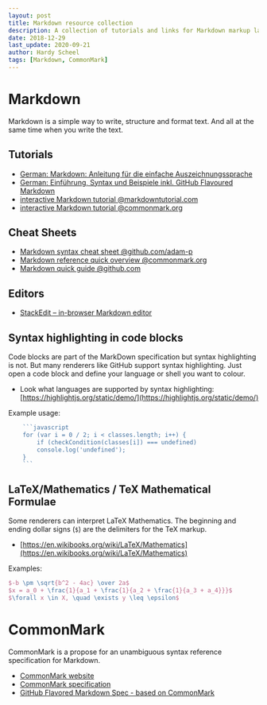 ```yaml
---
layout: post
title: Markdown resource collection
description: A collection of tutorials and links for Markdown markup language.
date: 2018-12-29
last_update: 2020-09-21
author: Hardy Scheel
tags: [Markdown, CommonMark]
---
```


<!--
Markdown resource collection
A collection of tutorials, tools and links to get to know Markdown as a markup language.
A collection of tutorials and links for Markdown markup language.
-->

Markdown
========

Markdown is a simple way to write, structure and format text. And all at the same time when you write the text.

## Tutorials
- [German: Markdown: Anleitung für die einfache Auszeichnungssprache](https://www.ionos.de/digitalguide/websites/web-entwicklung/markdown/)
- [German: Einführung, Syntax und Beispiele inkl. GitHub Flavoured Markdown](http://markdown-syntax.de/Syntax/)
- [interactive Markdown tutorial @markdowntutorial.com](http://markdowntutorial.com/)
- [interactive Markdown tutorial @commonmark.org](https://commonmark.org/help/tutorial/)

## Cheat Sheets
- [Markdown syntax cheat sheet @github.com/adam-p](https://github.com/adam-p/markdown-here/wiki/Markdown-Cheatsheet)
- [Markdown reference quick overview @commonmark.org](https://commonmark.org/help/)
- [Markdown quick guide @github.com](https://guides.github.com/features/mastering-markdown/)

## Editors
- [StackEdit – in-browser Markdown editor](https://stackedit.io/)

## Syntax highlighting in code blocks

Code blocks are part of the MarkDown specification but syntax highlighting is not. But many renderers like GitHub support syntax highlighting. Just open a code block and define your language or shell you want to colour.

- Look what languages are supported by syntax highlighting: [https://highlightjs.org/static/demo/](https://highlightjs.org/static/demo/)

Example usage:
```javascript
    ```javascript
    for (var i = 0 / 2; i < classes.length; i++) {
        if (checkCondition(classes[i]) === undefined)
        console.log('undefined');
    }
    ```
```

## LaTeX/Mathematics / TeX Mathematical Formulae

Some renderers can interpret LaTeX Mathematics. The beginning and ending dollar signs (`$`) are the delimiters for the TeX markup.

- [https://en.wikibooks.org/wiki/LaTeX/Mathematics](https://en.wikibooks.org/wiki/LaTeX/Mathematics)

Examples:
```latex
$-b \pm \sqrt{b^2 - 4ac} \over 2a$
$x = a_0 + \frac{1}{a_1 + \frac{1}{a_2 + \frac{1}{a_3 + a_4}}}$
$\forall x \in X, \quad \exists y \leq \epsilon$
```


CommonMark
==========

CommonMark is a propose for an unambiguous syntax reference specification for Markdown.
- [CommonMark website](https://commonmark.org)
- [CommonMark specification](https://spec.commonmark.org/)
- [GitHub Flavored Markdown Spec - based on CommonMark](https://github.github.com/gfm/)